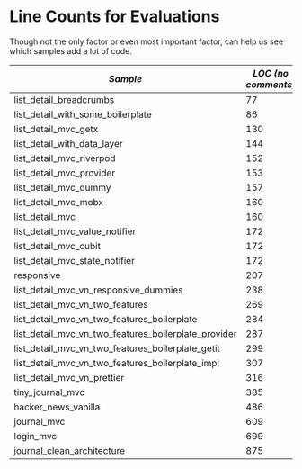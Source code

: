 # Line Counts for Evaluations

Though not the only factor or even most important factor, can help us see which
samples add a lot of code.
  
| *Sample* | *LOC (no comments)* |
|--------|-------------------|
| list_detail_breadcrumbs | 77 |
| list_detail_with_some_boilerplate | 86 |
| list_detail_mvc_getx | 130 |
| list_detail_with_data_layer | 144 |
| list_detail_mvc_riverpod | 152 |
| list_detail_mvc_provider | 153 |
| list_detail_mvc_dummy | 157 |
| list_detail_mvc_mobx | 160 |
| list_detail_mvc | 160 |
| list_detail_mvc_value_notifier | 172 |
| list_detail_mvc_cubit | 172 |
| list_detail_mvc_state_notifier | 172 |
| responsive | 207 |
| list_detail_mvc_vn_responsive_dummies | 238 |
| list_detail_mvc_vn_two_features | 269 |
| list_detail_mvc_vn_two_features_boilerplate | 284 |
| list_detail_mvc_vn_two_features_boilerplate_provider | 287 |
| list_detail_mvc_vn_two_features_boilerplate_getit | 299 |
| list_detail_mvc_vn_two_features_boilerplate_impl | 307 |
| list_detail_mvc_vn_prettier | 316 |
| tiny_journal_mvc | 385 |
| hacker_news_vanilla | 486 |
| journal_mvc | 609 |
| login_mvc | 699 |
| journal_clean_architecture | 875 |

